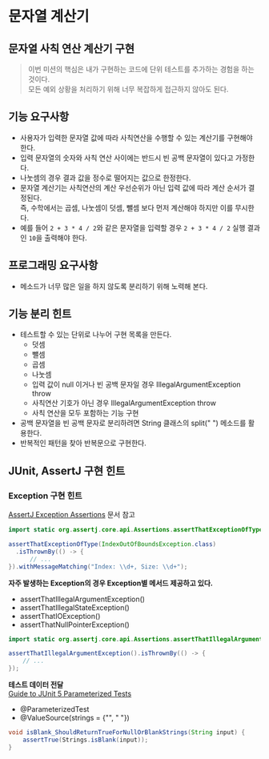 # 문자열 계산기 
## 문자열 사칙 연산 계산기 구현
> 이번 미션의 핵심은 내가 구현하는 코드에 단위 테스트를 추가하는 경험을 하는 것이다.  
> 모든 예외 상황을 처리하기 위해 너무 복잡하게 접근하지 않아도 된다.

## 기능 요구사항
* 사용자가 입력한 문자열 값에 따라 사칙연산을 수행할 수 있는 계산기를 구현해야 한다.
* 입력 문자열의 숫자와 사칙 연산 사이에는 반드시 빈 공백 문자열이 있다고 가정한다.
* 나눗셈의 경우 결과 값을 정수로 떨어지는 값으로 한정한다.
* 문자열 계산기는 사칙연산의 계산 우선순위가 아닌 입력 값에 따라 계산 순서가 결정된다.     
  즉, 수학에서는 곱셈, 나눗셈이 덧셈, 뺄셈 보다 먼저 계산해야 하지만 이를 무시한다.
* 예를 들어 `2 + 3 * 4 / 2`와 같은 문자열을 입력할 경우 `2 + 3 * 4 / 2` 실행 결과인 `10`을 출력해야 한다.

## 프로그래밍 요구사항
* 메소드가 너무 많은 일을 하지 않도록 분리하기 위해 노력해 본다.

## 기능 분리 힌트
* 테스트할 수 있는 단위로 나누어 구현 목록을 만든다.
  * 덧셈
  * 뺄셈 
  * 곱셈 
  * 나눗셈
  * 입력 값이 null 이거나 빈 공백 문자일 경우 IllegalArgumentException throw
  * 사칙연산 기호가 아닌 경우 IllegalArgumentException throw
  * 사칙 연산을 모두 포함하는 기능 구현
* 공백 문자열을 빈 공백 문자로 분리하려면 String 클래스의 split(" ") 메소드를 활용한다.
* 반복적인 패턴을 찾아 반복문으로 구현한다.


## JUnit, AssertJ 구현 힌트
### Exception 구현 힌트
[AssertJ Exception Assertions](https://www.baeldung.com/assertj-exception-assertion) 문서 참고   
  
```java
import static org.assertj.core.api.Assertions.assertThatExceptionOfType;

assertThatExceptionOfType(IndexOutOfBoundsException.class)
  .isThrownBy(() -> {
      // ...
}).withMessageMatching("Index: \\d+, Size: \\d+");
```   
      
**자주 발생하는 Exception의 경우 Exception별 메서드 제공하고 있다.**        
* assertThatIllegalArgumentException()
* assertThatIllegalStateException()
* assertThatIOException()
* assertThatNullPointerException()
   
```java
import static org.assertj.core.api.Assertions.assertThatIllegalArgumentException;

assertThatIllegalArgumentException().isThrownBy(() -> {
    // ...
});
```
**테스트 데이터 전달**  
[Guide to JUnit 5 Parameterized Tests](https://www.baeldung.com/parameterized-tests-junit-5)      
   
* @ParameterizedTest   
* @ValueSource(strings = {"", "  "})

```java
void isBlank_ShouldReturnTrueForNullOrBlankStrings(String input) {
    assertTrue(Strings.isBlank(input));
}
```
